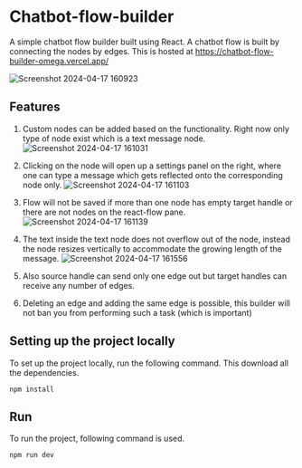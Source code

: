 # Chatbot-flow-builder
A simple chatbot flow builder built using React. A chatbot flow is built by connecting the nodes by edges.
This is hosted at https://chatbot-flow-builder-omega.vercel.app/

![Screenshot 2024-04-17 160923](https://github.com/Infinity-code/Chatbot-flow-builder/assets/64525016/df6be3e0-cadb-4a92-8794-696aaf2fdb7e)

## Features
1. Custom nodes can be added based on the functionality. Right now only type of node exist which is a text message node.
![Screenshot 2024-04-17 161031](https://github.com/Infinity-code/Chatbot-flow-builder/assets/64525016/8ad46561-4d6c-4b2d-b17c-ed62f44bc93d)

2. Clicking on the node will open up a settings panel on the right, where one can type a message which gets reflected onto the corresponding node only.
![Screenshot 2024-04-17 161103](https://github.com/Infinity-code/Chatbot-flow-builder/assets/64525016/af047a64-3e26-476b-b7cd-7f75bcd3d8f3)

3. Flow will not be saved if more than one node has empty target handle or there are not nodes on the react-flow pane.
![Screenshot 2024-04-17 161139](https://github.com/Infinity-code/Chatbot-flow-builder/assets/64525016/756a3c2a-db2a-4f14-ac01-c7b1cf641a69)

4. The text inside the text node does not overflow out of the node, instead the node resizes vertically to accommodate the growing length of the message.
![Screenshot 2024-04-17 161556](https://github.com/Infinity-code/Chatbot-flow-builder/assets/64525016/81fb5659-bf04-47d8-85d5-1267e4cb1cc4)

5. Also source handle can send only one edge out but target handles can receive any number of edges.
6. Deleting an edge and adding the same edge is possible, this builder will not ban you from performing such a task (which is important)


## Setting up the project locally
To set up the project locally, run the following command. This download all the dependencies.
````
npm install
````
## Run
To run the project, following command is used.
````
npm run dev
````
